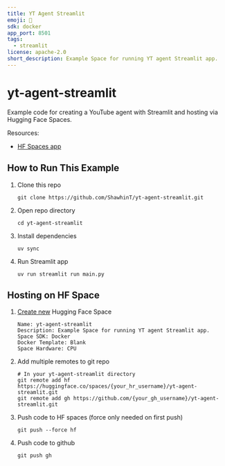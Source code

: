 ```yaml
---
title: YT Agent Streamlit
emoji: 🤖
sdk: docker
app_port: 8501
tags:
  - streamlit
license: apache-2.0
short_description: Example Space for running YT agent Streamlit app.
---
```

# yt-agent-streamlit
Example code for creating a YouTube agent with Streamlit and hosting via Hugging Face Spaces.

Resources:
- [HF Spaces app](https://huggingface.co/spaces/shawhin/yt-agent-streamlit)

## How to Run This Example

1. Clone this repo

    ```
    git clone https://github.com/ShawhinT/yt-agent-streamlit.git
    ```
2. Open repo directory

    ```
    cd yt-agent-streamlit
    ```
3. Install dependencies

    ```
    uv sync
    ```
4. Run Streamlit app

    ```
    uv run streamlit run main.py
    ```

## Hosting on HF Space

1. [Create new](https://huggingface.co/new-space) Hugging Face Space

    ```
    Name: yt-agent-streamlit
    Description: Example Space for running YT agent Streamlit app.
    Space SDK: Docker
    Docker Template: Blank
    Space Hardware: CPU
    ```
2. Add multiple remotes to git repo

    ```
    # In your yt-agent-streamlit directory
    git remote add hf https://huggingface.co/spaces/{your_hr_username}/yt-agent-streamlit.git
    git remote add gh https://github.com/{your_gh_username}/yt-agent-streamlit.git
    ```
3. Push code to HF spaces (force only needed on first push)

    ```
    git push --force hf
    ```
4. Push code to github

    ```
    git push gh
    ```